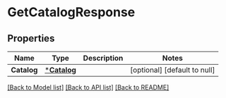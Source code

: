 # GetCatalogResponse

## Properties
Name | Type | Description | Notes
------------ | ------------- | ------------- | -------------
**Catalog** | [***Catalog**](Catalog.md) |  | [optional] [default to null]

[[Back to Model list]](../README.md#documentation-for-models) [[Back to API list]](../README.md#documentation-for-api-endpoints) [[Back to README]](../README.md)


